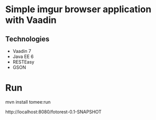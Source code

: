 Simple imgur browser application with Vaadin
======================

Technologies
-----------

* Vaadin 7
* Java EE 6
* RESTEasy
* GSON

Run
======================
mvn install tomee:run

http://localhost:8080/fotorest-0.1-SNAPSHOT

